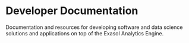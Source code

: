 # Developer Documentation

Documentation and resources for developing software and data science solutions and applications on top of the Exasol Analytics Engine.
